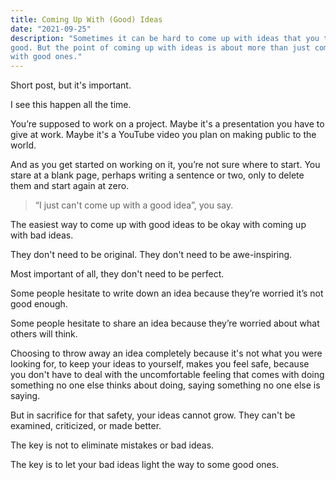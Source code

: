 ```yaml
---
title: Coming Up With (Good) Ideas
date: "2021-09-25"
description: "Sometimes it can be hard to come up with ideas that you think are
good. But the point of coming up with ideas is about more than just coming up
with good ones."
---
```


Short post, but it's important.

I see this happen all the time.

You’re supposed to work on a project. Maybe it's a presentation you have to give at work. Maybe it's a YouTube video you plan on making public to the world.

And as you get started on working on it, you’re not sure where to start. You stare at a blank page, perhaps writing a sentence or two, only to delete them and start again at zero.

> “I just can't come up with a good idea”, you say.

The easiest way to come up with good ideas to be okay with coming up with bad ideas.

They don't need to be original. They don't need to be awe-inspiring.

Most important of all, they don't need to be perfect.

Some people hesitate to write down an idea because they’re worried it’s not good enough.

Some people hesitate to share an idea because they’re worried about what others will think.

Choosing to throw away an idea completely because it's not what you were looking for, to keep your ideas to yourself, makes you feel safe, because you don't have to deal with the uncomfortable feeling that comes with doing something no one else thinks about doing, saying something no one else is saying.

But in sacrifice for that safety, your ideas cannot grow. They can't be examined, criticized, or made better.

The key is not to eliminate mistakes or bad ideas.

The key is to let your bad ideas light the way to some good ones.